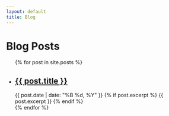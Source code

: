 ```yaml
---
layout: default
title: Blog
---
```


# Blog Posts

<ul class="post-list">
  {% for post in site.posts %}
    <li>
      <h2>
        <a href="{{ post.url | relative_url }}">{{ post.title }}</a>
      </h2>
      <span class="post-meta">{{ post.date | date: "%B %d, %Y" }}</span>
      {% if post.excerpt %}
        {{ post.excerpt }}
      {% endif %}
    </li>
  {% endfor %}
</ul>
